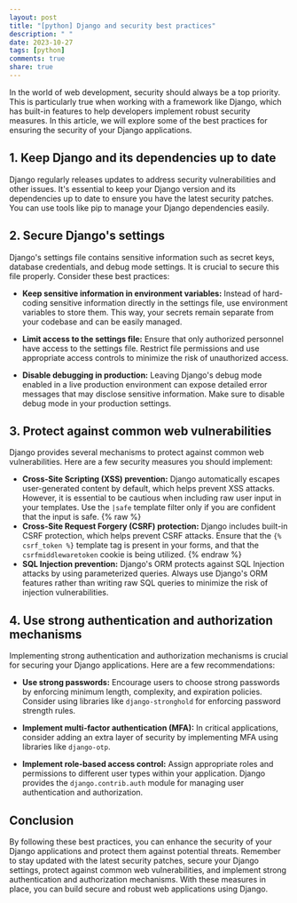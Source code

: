 ```yaml
---
layout: post
title: "[python] Django and security best practices"
description: " "
date: 2023-10-27
tags: [python]
comments: true
share: true
---
```


In the world of web development, security should always be a top priority. This is particularly true when working with a framework like Django, which has built-in features to help developers implement robust security measures. In this article, we will explore some of the best practices for ensuring the security of your Django applications.

## 1. Keep Django and its dependencies up to date

Django regularly releases updates to address security vulnerabilities and other issues. It's essential to keep your Django version and its dependencies up to date to ensure you have the latest security patches. You can use tools like pip to manage your Django dependencies easily.

## 2. Secure Django's settings

Django's settings file contains sensitive information such as secret keys, database credentials, and debug mode settings. It is crucial to secure this file properly. Consider these best practices:

- **Keep sensitive information in environment variables:** Instead of hard-coding sensitive information directly in the settings file, use environment variables to store them. This way, your secrets remain separate from your codebase and can be easily managed.

- **Limit access to the settings file:** Ensure that only authorized personnel have access to the settings file. Restrict file permissions and use appropriate access controls to minimize the risk of unauthorized access.

- **Disable debugging in production:** Leaving Django's debug mode enabled in a live production environment can expose detailed error messages that may disclose sensitive information. Make sure to disable debug mode in your production settings.

## 3. Protect against common web vulnerabilities

Django provides several mechanisms to protect against common web vulnerabilities. Here are a few security measures you should implement:

- **Cross-Site Scripting (XSS) prevention:** Django automatically escapes user-generated content by default, which helps prevent XSS attacks. However, it is essential to be cautious when including raw user input in your templates. Use the `|safe` template filter only if you are confident that the input is safe.
{% raw %}
- **Cross-Site Request Forgery (CSRF) protection:** Django includes built-in CSRF protection, which helps prevent CSRF attacks. Ensure that the `{% csrf_token %}` template tag is present in your forms, and that the `csrfmiddlewaretoken` cookie is being utilized.
{% endraw %}
- **SQL Injection prevention:** Django's ORM protects against SQL Injection attacks by using parameterized queries. Always use Django's ORM features rather than writing raw SQL queries to minimize the risk of injection vulnerabilities.

## 4. Use strong authentication and authorization mechanisms

Implementing strong authentication and authorization mechanisms is crucial for securing your Django applications. Here are a few recommendations:

- **Use strong passwords:** Encourage users to choose strong passwords by enforcing minimum length, complexity, and expiration policies. Consider using libraries like `django-stronghold` for enforcing password strength rules.

- **Implement multi-factor authentication (MFA):** In critical applications, consider adding an extra layer of security by implementing MFA using libraries like `django-otp`.

- **Implement role-based access control:** Assign appropriate roles and permissions to different user types within your application. Django provides the `django.contrib.auth` module for managing user authentication and authorization.

## Conclusion

By following these best practices, you can enhance the security of your Django applications and protect them against potential threats. Remember to stay updated with the latest security patches, secure your Django settings, protect against common web vulnerabilities, and implement strong authentication and authorization mechanisms. With these measures in place, you can build secure and robust web applications using Django.